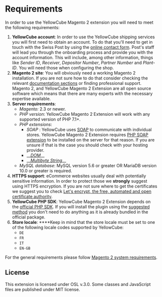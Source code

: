 # Requirements

In order to use the YellowCube Magento 2 extension you will need to meet the following requirements: 

1. **YellowCube account**: In order to use the YellowCube shipping services you will first need to obtain an account. To do that you'll need to get in touch with the Swiss Post by using the [online contact form](https://www.post.ch/en/business-solutions/logistics-and-warehousing/yellowcube/yellowcube-contact-form). Post's staff will lead you through the onboarding process and provide you with the account information. This will include, among other information, things like _Sender ID_, _Receiver_, _Depositor Number_, _Partner Number_ and _Plant-ID_. You will need those when configuring the shop.
2. **Magento 2 site**_:_ You will obviously need a working Magento 2 installation. If you are not sure how to do that consider checking the relevant [documentation sections](https://devdocs.magento.com/guides/v2.3/install-gde/install-quick-ref.html) or finding professional support. Magento 2, and YellowCube Magento 2 Extension are all open source software which means that there are many experts with the necessary expertise available. 
3. **Server requirements**:
   * _Magento:_ 2.3 or newer.
   * _PHP version_: YellowCube Magento 2 Extension will work with any supported version of PHP 7.1+.
   * _PHP extensions_:
     * _SOAP_ : YellowCube uses [SOAP](https://en.wikipedia.org/wiki/SOAP) to communicate with individual stores. YellowCube Magento 2 Extension requires [PHP SOAP extension](http://php.net/manual/en/book.soap.php) to be installed on the server for that reason. If you are unsure if that is the case you should check with your hosting provider.
     * \_\_[_DOM_](https://www.php.net/manual/en/intro.dom.php)\_\_
     * \_\_[_Multibyte String_](https://www.php.net/manual/en/book.mbstring.php)\_\_
   * _MySQL database_: MySQL version 5.6 or greater OR MariaDB version 10.0 or greater is required.
4. **HTTPS support**: eCommerce websites usually deal with potentially sensitive information. In order to protect those we **strongly** suggest using HTTPS encryption. If you are not sure where to get the certificates we suggest you to check [Let's encrypt, the free, automated and open certificate authority](https://letsencrypt.org/).
5. **YellowCube PHP SDK**: YellowCube Magento 2 Extension depends on the [official PHP SDK](https://github.com/swisspost-yellowcube/yellowcube-php). If you will install the plugin using the [suggested method](installation.md) you don't need to do anything as it is already bundled in the official package.
6. **Store locale**: ****Keep in mind that the store locale must be set to one of the following locale codes supported by YellowCube:
   * `DE`
   * `FR`
   * `IT`
   * `EN-GB`

For the general requirements please follow [Magento 2 system requirements](https://devdocs.magento.com/guides/v2.3/install-gde/system-requirements-tech.html).

## License

This extension is licensed under OSL v.3.0. Some classes and JavaScript files are published under MIT license.

